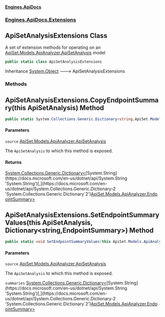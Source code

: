 #### [Engines.ApiDocs](Engines.ApiDocs.md 'Engines.ApiDocs')
### [Engines.ApiDocs.Extensions](Engines.ApiDocs.md#Engines.ApiDocs.Extensions 'Engines.ApiDocs.Extensions')

## ApiSetAnalysisExtensions Class

A set of extension methods for operating on an [ApiSet.Models.ApiAnalyzer.ApiSetAnalysis](https://docs.microsoft.com/en-us/dotnet/api/ApiSet.Models.ApiAnalyzer.ApiSetAnalysis 'ApiSet.Models.ApiAnalyzer.ApiSetAnalysis') model

```csharp
public static class ApiSetAnalysisExtensions
```

Inheritance [System.Object](https://docs.microsoft.com/en-us/dotnet/api/System.Object 'System.Object') &#129106; ApiSetAnalysisExtensions
### Methods

<a name='Engines.ApiDocs.Extensions.ApiSetAnalysisExtensions.CopyEndpointSummary(thisApiSet.Models.ApiAnalyzer.ApiSetAnalysis)'></a>

## ApiSetAnalysisExtensions.CopyEndpointSummary(this ApiSetAnalysis) Method

```csharp
public static System.Collections.Generic.Dictionary<string,ApiSet.Models.ApiAnalyzer.EndpointSummary> CopyEndpointSummary(this ApiSet.Models.ApiAnalyzer.ApiSetAnalysis source);
```
#### Parameters

<a name='Engines.ApiDocs.Extensions.ApiSetAnalysisExtensions.CopyEndpointSummary(thisApiSet.Models.ApiAnalyzer.ApiSetAnalysis).source'></a>

`source` [ApiSet.Models.ApiAnalyzer.ApiSetAnalysis](https://docs.microsoft.com/en-us/dotnet/api/ApiSet.Models.ApiAnalyzer.ApiSetAnalysis 'ApiSet.Models.ApiAnalyzer.ApiSetAnalysis')

The `ApiSetAnalysis` to which this method is exposed.

#### Returns
[System.Collections.Generic.Dictionary&lt;](https://docs.microsoft.com/en-us/dotnet/api/System.Collections.Generic.Dictionary-2 'System.Collections.Generic.Dictionary`2')[System.String](https://docs.microsoft.com/en-us/dotnet/api/System.String 'System.String')[,](https://docs.microsoft.com/en-us/dotnet/api/System.Collections.Generic.Dictionary-2 'System.Collections.Generic.Dictionary`2')[ApiSet.Models.ApiAnalyzer.EndpointSummary](https://docs.microsoft.com/en-us/dotnet/api/ApiSet.Models.ApiAnalyzer.EndpointSummary 'ApiSet.Models.ApiAnalyzer.EndpointSummary')[&gt;](https://docs.microsoft.com/en-us/dotnet/api/System.Collections.Generic.Dictionary-2 'System.Collections.Generic.Dictionary`2')

<a name='Engines.ApiDocs.Extensions.ApiSetAnalysisExtensions.SetEndpointSummaryValues(thisApiSet.Models.ApiAnalyzer.ApiSetAnalysis,System.Collections.Generic.Dictionary_string,ApiSet.Models.ApiAnalyzer.EndpointSummary_)'></a>

## ApiSetAnalysisExtensions.SetEndpointSummaryValues(this ApiSetAnalysis, Dictionary<string,EndpointSummary>) Method

```csharp
public static void SetEndpointSummaryValues(this ApiSet.Models.ApiAnalyzer.ApiSetAnalysis source, System.Collections.Generic.Dictionary<string,ApiSet.Models.ApiAnalyzer.EndpointSummary> summaries);
```
#### Parameters

<a name='Engines.ApiDocs.Extensions.ApiSetAnalysisExtensions.SetEndpointSummaryValues(thisApiSet.Models.ApiAnalyzer.ApiSetAnalysis,System.Collections.Generic.Dictionary_string,ApiSet.Models.ApiAnalyzer.EndpointSummary_).source'></a>

`source` [ApiSet.Models.ApiAnalyzer.ApiSetAnalysis](https://docs.microsoft.com/en-us/dotnet/api/ApiSet.Models.ApiAnalyzer.ApiSetAnalysis 'ApiSet.Models.ApiAnalyzer.ApiSetAnalysis')

The `ApiSetAnalysis` to which this method is exposed.

<a name='Engines.ApiDocs.Extensions.ApiSetAnalysisExtensions.SetEndpointSummaryValues(thisApiSet.Models.ApiAnalyzer.ApiSetAnalysis,System.Collections.Generic.Dictionary_string,ApiSet.Models.ApiAnalyzer.EndpointSummary_).summaries'></a>

`summaries` [System.Collections.Generic.Dictionary&lt;](https://docs.microsoft.com/en-us/dotnet/api/System.Collections.Generic.Dictionary-2 'System.Collections.Generic.Dictionary`2')[System.String](https://docs.microsoft.com/en-us/dotnet/api/System.String 'System.String')[,](https://docs.microsoft.com/en-us/dotnet/api/System.Collections.Generic.Dictionary-2 'System.Collections.Generic.Dictionary`2')[ApiSet.Models.ApiAnalyzer.EndpointSummary](https://docs.microsoft.com/en-us/dotnet/api/ApiSet.Models.ApiAnalyzer.EndpointSummary 'ApiSet.Models.ApiAnalyzer.EndpointSummary')[&gt;](https://docs.microsoft.com/en-us/dotnet/api/System.Collections.Generic.Dictionary-2 'System.Collections.Generic.Dictionary`2')